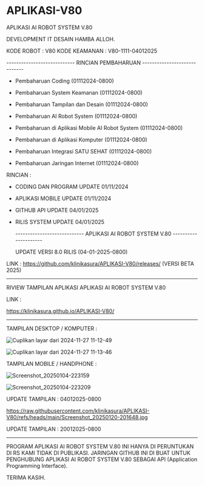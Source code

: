 # APLIKASI-V80
APLIKASI AI ROBOT SYSTEM V.80

DEVELOPMENT IT DESAIN HAMBA ALLOH.

KODE ROBOT : V80
KODE KEAMANAN : V80-1111-04012025


  ---------------------------- RINCIAN PEMBAHARUAN -----------------------------

- Pembaharuan Coding (01112024-0800)

- Pembaharuan System Keamanan (01112024-0800)

- Pembaharuan Tampilan dan Desain (01112024-0800)

- Pembaharuan AI Robot System (01112024-0800)

- Pembaharuan di Aplikasi Mobile AI Robot System (01112024-0800)

- Pembaharuan di Aplikasi Komputer (01112024-0800)

- Pembaharuan Integrasi SATU SEHAT (01112024-0800)

- Pembaharuan Jaringan Internet (01112024-0800)


RINCIAN :

- CODING DAN PROGRAM UPDATE 01/11/2024

- APLIKASI MOBILE UPDATE 01/11/2024

- GITHUB API UPDATE 04/01/2025

- RILIS SYSTEM UPDATE 04/01/2025


  ---------------------------- APLIKASI AI ROBOT SYSTEM V.80 ---------------------

  UPDATE VERSI 8.0 RILIS (04-01-2025-0800)

 LINK : https://github.com/klinikasura/APLIKASI-V80/releases/ (VERSI BETA 2025)

  ----------------------------------------------------------------------------------

  RIVIEW TAMPILAN APLIKASI APLIKASI AI ROBOT SYSTEM V.80

LINK :

https://klinikasura.github.io/APLIKASI-V80/

  -----------------------------------------------------------------------------------

TAMPILAN DESKTOP / KOMPUTER :

  ![Cuplikan layar dari 2024-11-27 11-12-49](https://github.com/user-attachments/assets/608bcddc-ae4b-4033-bb8f-c51950cb20b1)

  ![Cuplikan layar dari 2024-11-27 11-13-46](https://github.com/user-attachments/assets/0ff2938b-16a1-4936-87eb-260ae0320c1b)

TAMPILAN MOBILE / HANDPHONE : 

![Screenshot_20250104-223159](https://github.com/user-attachments/assets/5f966a2b-f9ea-4a18-af37-1b34ec253012)

![Screenshot_20250104-223209](https://github.com/user-attachments/assets/045974df-32ea-44df-9e9f-db4e75f757f5)

UPDATE TAMPILAN : 04012025-0800


https://raw.githubusercontent.com/klinikasura/APLIKASI-V80/refs/heads/main/Screenshot_20250120-201648.jpg


UPDATE TAMPILAN : 20012025-0800

  -----------------------------------------------------------------------------------

 PROGRAM APLIKASI AI ROBOT SYSTEM V.80 INI HANYA DI PERUNTUKAN DI RS KAMI TIDAK DI PUBLIKASI.
 JARINGAN GITHUB INI DI BUAT UNTUK PENGHUBUNG APLIKASI AI ROBOT SYSTEM V.80 SEBAGAI API (Application Programming Interface).

 TERIMA KASIH.

